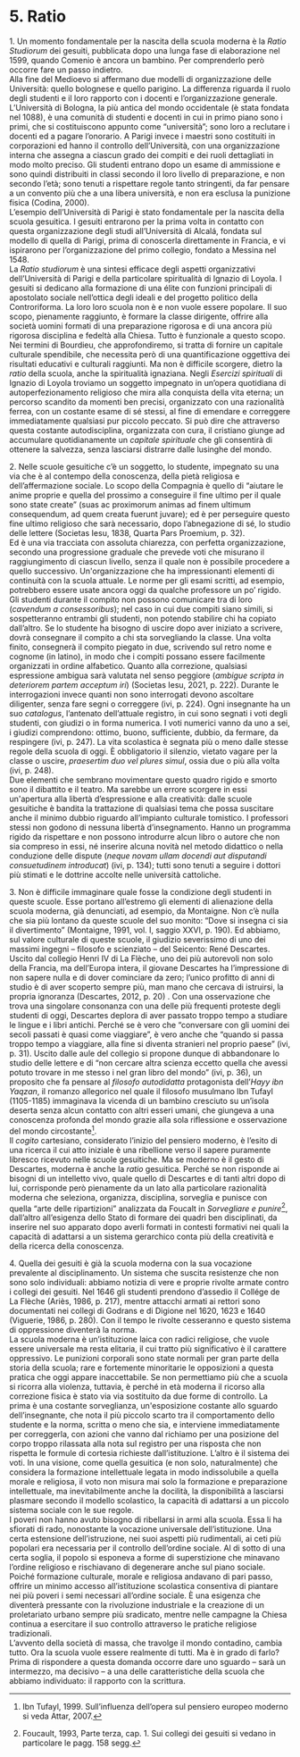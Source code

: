 # 5\. Ratio

1\. Un momento fondamentale per la nascita della scuola moderna è la *Ratio Studiorum* dei gesuiti, pubblicata dopo una lunga fase di elaborazione nel 1599, quando Comenio è ancora un bambino. Per comprenderlo però occorre fare un passo indietro.   
Alla fine del Medioevo si affermano due modelli di organizzazione delle Università: quello bolognese e quello parigino. La differenza riguarda il ruolo degli studenti e il loro rapporto con i docenti e l’organizzazione generale. L’Università di Bologna, la più antica del mondo occidentale (è stata fondata nel 1088), è una comunità di studenti e docenti in cui in primo piano sono i primi, che si costituiscono appunto come “università”; sono loro a reclutare i docenti ed a pagare l’onorario. A Parigi invece i maestri sono costituiti in corporazioni ed hanno il controllo dell’Università, con una organizzazione interna che assegna a ciascun grado dei compiti e dei ruoli dettagliati in modo molto preciso. Gli studenti entrano dopo un esame di ammissione e sono quindi distribuiti in classi secondo il loro livello di preparazione, e non secondo l’età; sono tenuti a rispettare regole tanto stringenti, da far pensare a un convento più che a una libera università, e non era esclusa la punizione fisica (Codina, 2000).  
L’esempio dell’Università di Parigi è stato fondamentale per la nascita della scuola gesuitica. I gesuiti entrarono per la prima volta in contatto con questa organizzazione degli studi all’Università di Alcalá, fondata sul modello di quella di Parigi, prima di conoscerla direttamente in Francia, e vi ispirarono per l’organizzazione del primo collegio, fondato a Messina nel 1548\.  
La *Ratio studiorum* è una sintesi efficace degli aspetti organizzativi dell’Università di Parigi e della particolare spiritualità di Ignazio di Loyola. I gesuiti si dedicano alla formazione di una élite con funzioni principali di apostolato sociale nell’ottica degli ideali e del progetto politico della Controriforma. La loro loro scuola non è e non vuole essere popolare. Il suo scopo, pienamente raggiunto, è formare la classe dirigente, offrire alla società uomini formati di una preparazione rigorosa e di una ancora più rigorosa disciplina e fedeltà alla Chiesa. Tutto è funzionale a questo scopo. Nei termini di Bourdieu, che approfondiremo, si tratta di fornire un capitale culturale spendibile, che necessita però di una quantificazione oggettiva dei risultati educativi e culturali raggiunti. Ma non è difficile scorgere, dietro la *ratio* della scuola, anche la spiritualità ignaziana. Negli *Esercizi spirituali* di Ignazio di Loyola troviamo un soggetto impegnato in un’opera quotidiana di autoperfezionamento religioso che mira alla conquista della vita eterna; un percorso scandito da momenti ben precisi, organizzato con una razionalità ferrea, con un costante esame di sé stessi, al fine di emendare e correggere immediatamente qualsiasi pur piccolo peccato. Si può dire che attraverso questa costante autodisciplina, organizzata con cura, il cristiano giunge ad accumulare quotidianamente un *capitale spirituale* che gli consentirà di ottenere la salvezza, senza lasciarsi distrarre dalle lusinghe del mondo.

2\. Nelle scuole gesuitiche c’è un soggetto, lo studente, impegnato su una via che è al contempo della conoscenza, della pietà religiosa e dell’affermazione sociale. Lo scopo della Compagnia è quello di “aiutare le anime proprie e quella del prossimo a conseguire il fine ultimo per il quale sono state create” (suas ac proximorum animas ad finem ultimum consequendum, ad quem creata fuerunt juvare); ed è per perseguire questo fine ultimo religioso che sarà necessario, dopo l’abnegazione di sé, lo studio delle lettere (Societas Iesu, 1838, Quarta Pars Proemium, p. 32).  
Ed è una via tracciata con assoluta chiarezza, con perfetta organizzazione, secondo una progressione graduale che prevede voti che misurano il raggiungimento di ciascun livello, senza il quale non è possibile procedere a quello successivo. Un'organizzazione che ha impressionanti elementi di continuità con la scuola attuale. Le norme per gli esami scritti, ad esempio, potrebbero essere usate ancora oggi da qualche professore un po’ rigido. Gli studenti durante il compito non possono comunicare tra di loro (*cavendum a consessoribus*); nel caso in cui due compiti siano simili, si sospetteranno entrambi gli studenti, non potendo stabilire chi ha copiato dall’altro. Se lo studente ha bisogno di uscire dopo aver iniziato a scrivere, dovrà consegnare il compito a chi sta sorvegliando la classe. Una volta finito, consegnerà il compito piegato in due, scrivendo sul retro nome e cognome (in latino), in modo che i compiti possano essere facilmente organizzati in ordine alfabetico. Quanto alla correzione, qualsiasi espressione ambigua sarà valutata nel senso peggiore (*ambigue scripta in deteriorem partem acceptum iri*) (Societas Iesu, 2021, p. 222). Durante le interrogazioni invece quanti non sono interrogati devono ascoltare diligenter, senza fare segni o correggere (ivi, p. 224). Ogni insegnante ha un suo *catalogus*, l’antenato dell’attuale registro, in cui sono segnati i voti degli studenti, con giudizi o in forma numerica. I voti numerici vanno da uno a sei, i giudizi comprendono: ottimo, buono, sufficiente, dubbio, da fermare, da respingere (ivi, p. 247). La vita scolastica è segnata più o meno dalle stesse regole della scuola di oggi. È obbligatorio il silenzio, vietato vagare per la classe o uscire, *praesertim duo vel plures simul*, ossia due o più alla volta (ivi, p. 248).  
Due elementi che sembrano movimentare questo quadro rigido e smorto sono il dibattito e il teatro. Ma sarebbe un errore scorgere in essi un'apertura alla libertà d’espressione e alla creatività: dalle scuole gesuitiche è bandita la trattazione di qualsiasi tema che possa suscitare anche il minimo dubbio riguardo all’impianto culturale tomistico. I professori stessi non godono di nessuna libertà d’insegnamento. Hanno un programma rigido da rispettare e non possono introdurre alcun libro o autore che non sia compreso in essi, né inserire alcuna novità nel metodo didattico o nella conduzione delle dispute (*neque novam ullam docendi aut disputandi consuetudinem introducat*) (ivi, p. 134); tutti sono tenuti a seguire i dottori più stimati e le dottrine accolte nelle università cattoliche.

3\. Non è difficile immaginare quale fosse la condizione degli studenti in queste scuole. Esse portano all’estremo gli elementi di alienazione della scuola moderna, già denunciati, ad esempio, da Montaigne. Non c’è nulla che sia più lontano da queste scuole del suo monito: “Dove si insegna ci sia il divertimento” (Montaigne, 1991, vol. I, saggio XXVI, p. 190). Ed abbiamo, sul valore culturale di queste scuole, il giudizio severissimo di uno dei massimi ingegni – filosofo e scienziato – del Seicento: René Descartes. Uscito dal collegio Henri IV di La Flèche, uno dei più autorevoli non solo della Francia, ma dell’Europa intera, il giovane Descartes ha l’impressione di non sapere nulla e di dover cominciare da zero; l’unico profitto di anni di studio è di aver scoperto sempre più, man mano che cercava di istruirsi, la propria ignoranza (Descartes, 2012, p. 20\)  . Con una osservazione che trova una singolare consonanza con una delle più frequenti proteste degli studenti di oggi, Descartes deplora di aver passato troppo tempo a studiare le lingue e i libri antichi. Perché se è vero che “conversare con gli uomini dei secoli passati è quasi come viaggiare”, è vero anche che “quando si passa troppo tempo a viaggiare, alla fine si diventa stranieri nel proprio paese” (ivi, p. 31). Uscito dalle aule del collegio si propone dunque di abbandonare lo studio delle lettere e di “non cercare altra scienza eccetto quella che avessi potuto trovare in me stesso i nel gran libro del mondo” (ivi, p. 36), un proposito che fa pensare al *filosofo autodidatta* protagonista dell’*Hayy ibn Yaqzan*, il romanzo allegorico nel quale il filosofo musulmano Ibn Tufayl (1105-1185) immaginava la vicenda di un bambino cresciuto su un’isola deserta senza alcun contatto con altri esseri umani, che giungeva a una conoscenza profonda del mondo grazie alla sola riflessione e osservazione del mondo circostante[^6].   
Il *cogito* cartesiano, considerato l’inizio del pensiero moderno, è l’esito di una ricerca il cui atto iniziale è una ribellione verso il sapere puramente libresco ricevuto nelle scuole gesuitiche. Ma se moderno è il gesto di Descartes, moderna è anche la *ratio* gesuitica. Perché se non risponde ai bisogni di un intelletto vivo, quale quello di Descartes e di tanti altri dopo di lui, corrisponde però pienamente da un lato alla particolare razionalità moderna che seleziona, organizza, disciplina, sorveglia e punisce con quella “arte delle ripartizioni” analizzata da Foucalt in *Sorvegliare e punire*[^7], dall’altro all’esigenza dello Stato di formare dei quadri ben disciplinati, da inserire nel suo apparato dopo averli formati in contesti formativi nei quali la capacità di adattarsi a un sistema gerarchico conta più della creatività e della ricerca della conoscenza.

4\. Quella dei gesuiti è già la scuola moderna con la sua vocazione prevalente al disciplinamento. Un sistema che suscita resistenze che non sono solo individuali: abbiamo notizia di vere e proprie rivolte armate contro i collegi dei gesuiti. Nel 1646 gli studenti prendono d’assedio il Collége de La Flèche (Ariès, 1986, p. 217), mentre attacchi armati ai rettori sono documentati nei collegi di Godrans e di Digione nel 1620, 1623 e 1640 (Viguerie, 1986, p. 280). Con il tempo le rivolte cesseranno e questo sistema di oppressione diventerà la norma.  
La scuola moderna è un’istituzione laica con radici religiose, che vuole essere universale ma resta elitaria, il cui tratto più significativo è il carattere oppressivo. Le punizioni corporali sono state normali per gran parte della storia della scuola; rare e fortemente minoritarie le opposizioni a questa pratica che oggi appare inaccettabile. Se non permettiamo più che a scuola si ricorra alla violenza, tuttavia, è perché in età moderna il ricorso alla correzione fisica è stato via via sostituito da due forme di controllo. La prima è una costante sorveglianza, un'esposizione costante allo sguardo dell’insegnante, che nota il più piccolo scarto tra il comportamento dello studente e la norma, scritta o meno che sia, e interviene immediatamente per correggerla, con azioni che vanno dal richiamo per una posizione del corpo troppo rilassata alla nota sul registro per una risposta che non rispetta le formule di cortesia richieste dall’istituzione. L’altro è il sistema dei voti. In una visione, come quella gesuitica (e non solo, naturalmente) che considera la formazione intellettuale legata in modo indissolubile a quella morale e religiosa, il voto non misura mai solo la formazione e preparazione intellettuale, ma inevitabilmente anche la docilità, la disponibilità a lasciarsi plasmare secondo il modello scolastico, la capacità di adattarsi a un piccolo sistema sociale con le sue regole.  
I poveri non hanno avuto bisogno di ribellarsi in armi alla scuola. Essa li ha sfiorati di rado, nonostante la vocazione universale dell’istituzione. Una certa estensione dell’istruzione, nei suoi aspetti più rudimentali, ai ceti più popolari era necessaria per il controllo dell’ordine sociale. Al di sotto di una certa soglia, il popolo si esponeva a forme di superstizione che minavano l’ordine religioso e rischiavano di degenerare anche sul piano sociale. Poiché formazione culturale, morale e religiosa andavano di pari passo, offrire un minimo accesso all’istituzione scolastica consentiva di piantare nei più poveri i semi necessari all’ordine sociale. È una esigenza che diventerà pressante con la rivoluzione industriale e la creazione di un proletariato urbano sempre più sradicato, mentre nelle campagne la Chiesa continua a esercitare il suo controllo attraverso le pratiche religiose tradizionali.  
L’avvento della società di massa, che travolge il mondo contadino, cambia tutto. Ora la scuola vuole essere realmente di tutti. Ma è in grado di farlo? Prima di rispondere a questa domanda occorre dare uno sguardo – sarà un intermezzo, ma decisivo – a una delle caratteristiche della scuola che abbiamo individuato: il rapporto con la scrittura.

[^6]: Ibn Tufayl, 1999. Sull’influenza dell’opera sul pensiero europeo moderno si veda Attar, 2007.  
[^7]: Foucault, 1993, Parte terza, cap. 1. Sui collegi dei gesuiti si vedano in particolare le pagg. 158 segg.

